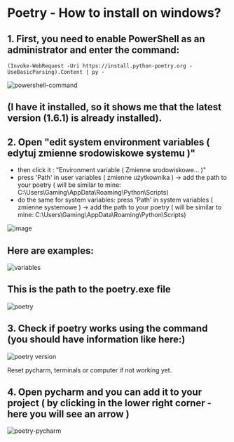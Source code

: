 # Poetry - How to install on windows?

## 1. First, you need to enable PowerShell as an administrator and enter the command:


```
(Invoke-WebRequest -Uri https://install.python-poetry.org -UseBasicParsing).Content | py -
```
![powershell-command](https://github.com/piotek8/Langchain_Ask_App_update/assets/82182989/02ebf31b-dbed-424e-8798-acf07c299fb0)
## (I have it installed, so it shows me that the latest version (1.6.1) is already installed).

## 2. Open "edit system environment variables ( edytuj zmienne srodowiskowe systemu )"
  - then click it :  "Environment variable ( Zmienne srodowiskowe... )" 
  - press 'Path' in user variables ( zmienne użytkownika ) ->  add the path to your poetry ( will be similar to mine: C:\Users\Gaming\AppData\Roaming\Python\Scripts)
  - do the same for system variables: press 'Path' in system variables ( zmienne systemowe ) -> add the path to your poetry ( will be similar to mine: C:\Users\Gaming\AppData\Roaming\Python\Scripts)

![image](https://github.com/piotek8/Langchain_Ask_App_update/assets/82182989/2699d092-4a45-42c6-8500-3584ec532cbc)

## Here are examples:
![variables](https://github.com/piotek8/Langchain_Ask_App_update/assets/82182989/92fa4442-3c4a-46a9-a42f-5e16343df284)

## This is the path to the poetry.exe file
![poetry](https://github.com/piotek8/Poetry-windows-instruction/assets/82182989/ce5556dd-125b-4f33-92ef-2b7370069156)

## 3. Check if poetry works using the command (you should have information like here:)
![poetry version](https://github.com/piotek8/Poetry-windows-instruction/assets/82182989/4d0c16a2-e4a7-431a-8de5-ad58a27109b9)

Reset pycharm, terminals or computer if not working yet.



## 4. Open pycharm and you can add it to your project ( by clicking in the lower right corner - here you will see an arrow )
![poetry-pycharm](https://github.com/piotek8/Poetry-windows-instruction/assets/82182989/439440f5-c52d-4f84-81b8-944a69b7823b)



